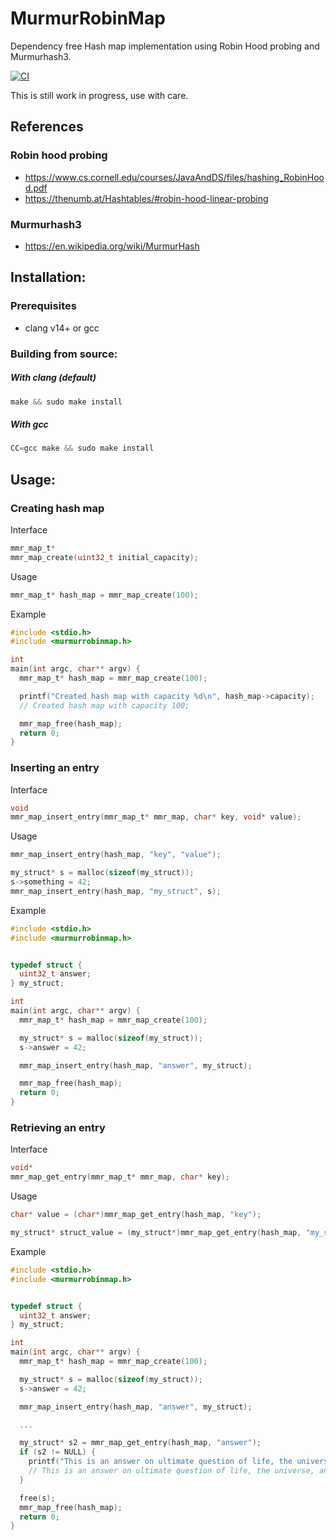 # MurmurRobinMap

Dependency free Hash map implementation using Robin Hood probing and Murmurhash3.

[![CI](https://github.com/co-yo-ne-da/libMurmurRobinMap/actions/workflows/ci.yml/badge.svg)](https://github.com/co-yo-ne-da/libMurmurRobinMap/actions/workflows/ci.yml)


This is still work in progress, use with care.

## References

### Robin hood probing
 - https://www.cs.cornell.edu/courses/JavaAndDS/files/hashing_RobinHood.pdf
 - https://thenumb.at/Hashtables/#robin-hood-linear-probing

### Murmurhash3
  - https://en.wikipedia.org/wiki/MurmurHash



## Installation:

### Prerequisites

- clang v14+ or gcc

### Building from source:

##### With clang (default)

```c
make && sudo make install

```

##### With gcc

```c
CC=gcc make && sudo make install

```

## Usage:

### Creating hash map

Interface
```c
mmr_map_t* 
mmr_map_create(uint32_t initial_capacity);

```

Usage
```c
mmr_map_t* hash_map = mmr_map_create(100);

```

Example
```c
#include <stdio.h>
#include <murmurrobinmap.h>

int
main(int argc, char** argv) {
  mmr_map_t* hash_map = mmr_map_create(100);

  printf("Created hash map with capacity %d\n", hash_map->capacity);
  // Created hash map with capacity 100;

  mmr_map_free(hash_map);
  return 0;
}

```


### Inserting an entry

Interface

```c
void
mmr_map_insert_entry(mmr_map_t* mmr_map, char* key, void* value);

```

Usage
```c
mmr_map_insert_entry(hash_map, "key", "value");

my_struct* s = malloc(sizeof(my_struct));
s->something = 42;
mmr_map_insert_entry(hash_map, "my_struct", s);
```

Example
```c
#include <stdio.h>
#include <murmurrobinmap.h>


typedef struct {
  uint32_t answer;
} my_struct;

int
main(int argc, char** argv) {
  mmr_map_t* hash_map = mmr_map_create(100);

  my_struct* s = malloc(sizeof(my_struct));
  s->answer = 42;

  mmr_map_insert_entry(hash_map, "answer", my_struct);

  mmr_map_free(hash_map);
  return 0;
}

```


### Retrieving an entry

Interface

```c
void*
mmr_map_get_entry(mmr_map_t* mmr_map, char* key);

```

Usage
```c
char* value = (char*)mmr_map_get_entry(hash_map, "key");

my_struct* struct_value = (my_struct*)mmr_map_get_entry(hash_map, "my_struct");

```

Example
```c
#include <stdio.h>
#include <murmurrobinmap.h>


typedef struct {
  uint32_t answer;
} my_struct;

int
main(int argc, char** argv) {
  mmr_map_t* hash_map = mmr_map_create(100);

  my_struct* s = malloc(sizeof(my_struct));
  s->answer = 42;

  mmr_map_insert_entry(hash_map, "answer", my_struct);

  ...

  my_struct* s2 = mmr_map_get_entry(hash_map, "answer");
  if (s2 != NULL) {
    printf("This is an answer on ultimate question of life, the universe, and everything: %d\n", s2->answer);
    // This is an answer on ultimate question of life, the universe, and everything: 42
  }

  free(s);
  mmr_map_free(hash_map);
  return 0;
}

```

